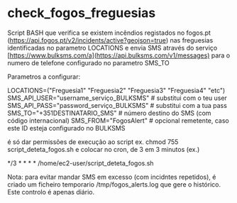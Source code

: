 # check_fogos_freguesias
Script BASH que verifica se existem incêndios registados no fogos.pt (https://api.fogos.pt/v2/incidents/active?geojson=true) nas freguesias identificadas no parametro LOCATIONS  e envia SMS através do serviço [https://www.bulksms.com/a](https://api.bulksms.com/v1/messages) para o numero de telefone configurado no parametro SMS_TO

Parametros a configurar:

LOCATIONS=("Freguesia1" "Freguesia2" "Freguesia3" "Freguesia4" "etc")
SMS_API_USER="username_serviço_BULKSMS"         # substitui com o teu user
SMS_API_PASS="password_serviço_BULKSMS"         # substitui com a tua pass
SMS_TO="+351DESTINATARIO_SMS"          # número destino do SMS (com código internacional)
SMS_FROM="FogosAlert"           # opcional remetente, caso este ID esteja configurado no BULKSMS

é só dar permissões de execução ao script ex. chmod 755 script_deteta_fogos.sh e colocar no cron, de 3 em 3 minutos (ex.)

*/3 * * * * /home/ec2-user/script_deteta_fogos.sh


Nota: para evitar mandar SMS em excesso  (com incidntes repetidos), é criado um ficheiro temporario /tmp/fogos_alerts.log que gere o histórico. Este controlo é apenas diário.
